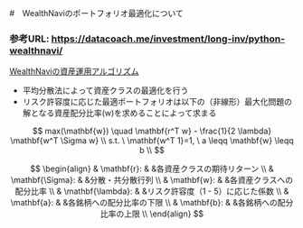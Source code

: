 #　WealthNaviのポートフォリオ最適化について  
### 参考URL: https://datacoach.me/investment/long-inv/python-wealthnavi/

[WealthNaviの資産運用アルゴリズム](https://www.wealthnavi.com/image/WealthNavi_WhitePaper.pdf)
- 平均分散法によって資産クラスの最適化を行う
- リスク許容度に応じた最適ポートフォリオは以下の（非線形）最大化問題の解となる資産配分比率(w)を求めることによって求まる

$$
max(\mathbf{w})  \quad  \mathbf{r^T w} - \frac{1}{2 \lambda} \mathbf{w^T \Sigma w} \\
s.t.  \  \mathbf{w^T 1}=1,  \  a \leqq \mathbf{w} \leqq b \\
$$  

$$
\begin{align}
  & \mathbf{r}: & &各資産クラスの期待リターン  \\
  & \mathbf{\Sigma}: & &分散・共分散行列  \\
  & \mathbf{w}: & &各資産クラスへの配分比率  \\
  & \mathbf{\lambda}: & &リスク許容度（1 - 5）に応じた係数  \\
  & \mathbf{a}: & &各銘柄への配分比率の下限  \\
  & \mathbf{b}: & &各銘柄への配分比率の上限  \\
\end{align}
$$ 

